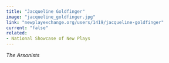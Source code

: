 ```yaml
---
title: "Jacqueline Goldfinger"
image: "jacqueline_goldfinger.jpg"
link: "newplayexchange.org/users/1419/jacqueline-goldfinger"
current: "false"
related:
- National Showcase of New Plays
---
```


*The Arsonists*

